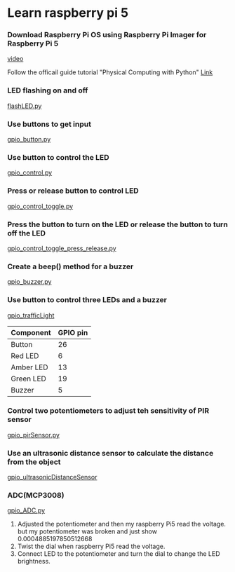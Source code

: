 # Learn raspberry pi 5
### Download Raspberry Pi OS using Raspberry Pi Imager for Raspberry Pi 5
[video](https://youtu.be/0u6iflSzwp0)

Follow the officail guide tutorial "Physical Computing with Python"
[Link](https://projects.raspberrypi.org/en/projects/physical-computing/0)

### LED flashing on and off
[flashLED.py](./flashLED.py)

### Use buttons to get input
[gpio_button.py](./gpio_button.py)

### Use button to control the LED
[gpio_control.py](./gpio_control.py)

### Press or release button to control LED 
[gpio_control_toggle.py](./gpio_control_toggle.py)

### Press the button to turn on the LED or release the button to turn off the LED
[gpio_control_toggle_press_release.py](./gpio_control_toggle_press_release.py)

### Create a beep() method for a buzzer
[gpio_buzzer.py](./gpio_buzzer.py)

### Use button to control three LEDs and a buzzer
[gpio_trafficLight](./gpio_trafficLight.py)

| Component | GPIO pin |
|-----------|----------|
| Button    |    26    |
| Red LED   |     6    |
| Amber LED |    13    |
| Green LED |    19    |
| Buzzer    |     5    |

### Control two potentiometers to adjust teh sensitivity of PIR sensor
[gpio_pirSensor.py](./gpio_pirSensor.py)

### Use an ultrasonic distance sensor to calculate the distance from the object
[gpio_ultrasonicDistanceSensor](./gpio_ultrasonicDistanceSensor.py)

### ADC(MCP3008) 
[gpio_ADC.py](./gpio_ADC.py)
1. Adjusted the potentiometer and then my raspberry Pi5 read the voltage. but my potentiometer was broken and just show 0.0004885197850512668
2. Twist the dial when raspberry Pi5 read the voltage.
3. Connect LED to the potentiometer and turn the dial to change the LED brightness.